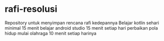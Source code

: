 # rafi-resolusi
Repository untuk menyimpan rencana rafi kedepannya
Belajar kotlin sehari minimal 15 menit
belajar android studio 15 menit setiap hari
perbaikan pola hidup
mulai olahraga 10 menit setiap harinya
